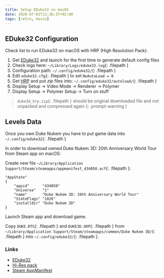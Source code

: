 ```yaml
---
title: Setup EDuke32 on macOS
date: 2020-07-01T13:36:37+02:00
tags: [retro, macos]
---
```


## EDuke32 Configuration

Check list to run EDuke32 on macOS with HRP (High Resolution Pack):

1. Get [EDuke32](http://eduke32.com) and launch for the first time to generate default config files
1. Check logs here: `~/Library/Logs/eduke32.log`{: .filepath }
1. Configuration path: `~/.config/eduke32/`{: .filepath }
1. Edit `eduke32.cfg`{: .filepath } to set `NoAutoLoad = 0`
1. Get [HRP](http://hrp.duke4.net) and put _zip_ files into: `~/.config/eduke32/autoload/`{: .filepath }
1. Display Setup -> Video Mode -> Renderer -> Polymer
1. Display Setup -> Polymer Setup -> Turn on stuff

> `duke3d_hrp.zip`{: .filepath } should be original downloaded file and not unpacked and compressed again
{: .prompt-warning }

## Levels Data

Once you own Duke Nukem you have to put game data into `~/.config/eduke32`{: .filepath }

In order to download owned Duke Nukem 3D: 20th Anniversary World Tour from Steam app on macOS:

Create new file `~/Library/Application Support/Steam/steamapps/appmanifest_434050.acf`{: .filepath }:

```
"AppState"
{
    "appid"      "434050"
    "Universe"   "1"
    "name"       "Duke Nukem 3D: 20th Anniversary World Tour"
    "StateFlags" "1026"
    "installdir" "Duke Nukem 3D"
}
```

Launch Steam app and download game.

Copy `DUKE.RTS`{: .filepath } and `DUKE3D.GRP`{: .filepath } from `~/Library/Application Support/Steam/steamapps/common/Duke Nukem 3D/`{: .filepath } into `~/.config/eduke32/`{: .filepath }.

### Links

- [EDuke32](http://eduke32.com)
- [Hi-Res pack](http://hrp.duke4.net)
- [Steam AppManifest](https://github.com/dotfloat/steam-appmanifest)
